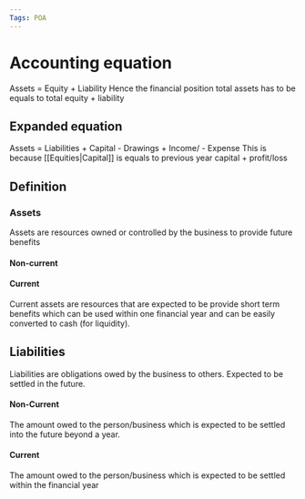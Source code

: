 ```yaml
---
Tags: POA
---
```

# Accounting equation
Assets = Equity + Liability
Hence the financial position total assets has to be equals to total equity + liability
## Expanded equation
Assets = Liabilities + Capital - Drawings + Income/ - Expense
This is because [[Equities|Capital]] is equals to previous year capital + profit/loss
## Definition
### Assets
Assets are resources owned or controlled by the business to provide future benefits
#### Non-current
#### Current
Current assets are resources that are expected to be provide short term benefits which can be used within one financial year and can be easily converted to cash (for liquidity).
## Liabilities
Liabilities are obligations owed by the business to others. Expected to be settled in the future.
#### Non-Current
The amount owed to the person/business which is expected to be settled into the future beyond a year.
#### Current
The amount owed to the person/business which is expected to be settled within the financial year
